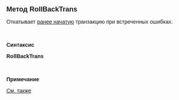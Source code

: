 <html>
<head>
<title>RollBackTrans</title>
</head>

<body>

<p><strong><font face="Arial" size="4">Метод RollBackTrans</font></strong></p>

<p class="label"><font face="Arial">Откатывает <a
href="BeginTrans.html">ранее начатую</a> транзакцию при встреченных ошибках.</font></p>

<p class="label">&nbsp;</p>

<p class="label"><font face="Arial"><b>Синтаксис</b></font></p>

<p><strong><font face="Arial">RollBackTrans</font></strong></p>

<p class="label">&nbsp;</p>

<p class="label"><font face="Arial"><b>Примечание</b></font></p>

<p class="label"><a href="CommitTrans.html"><font face="Arial">См. 
также</font></a></p>

<p class="label">&nbsp;</p>
</body>
</html>
